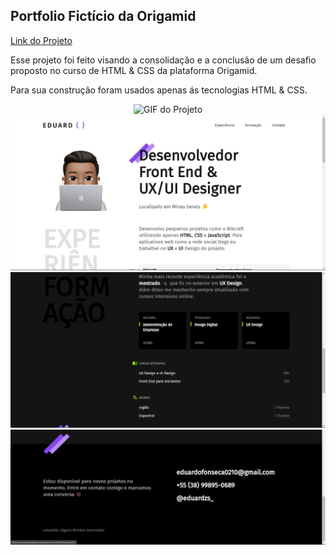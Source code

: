 <h2>Portfolio Fictício da Origamid</h2>

<a href="https://eduardzs.github.io/eduardzs-portfolio/" target="_blank">Link do Projeto<a>

<p>Esse projeto foi feito visando a consolidação e a conclusão de um desafio proposto no curso de HTML & CSS da plataforma Origamid.</p>

<p>Para sua construção foram usados apenas ás tecnologias HTML & CSS.</p>

<div style="width: 100%;" align="center">
    <img src="./img/portfoliogif.gif" alt="GIF do Projeto">
</div>


<div style="width: 100%;" align="center">
    <img src="./img/portfolio.png" alt="Imagem do Projeto">
    <img src="./img/portfolio2.png" alt="Imagem do Projeto">
    <img src="./img/portfolio3.png" alt="Imagem do Projeto">
</div>
